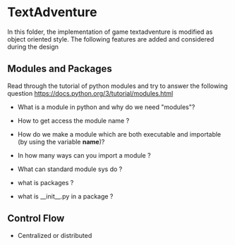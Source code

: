# TextAdventure
In this folder, the implementation of game textadventure is modified as object oriented style. The following features are added and considered during the design

## Modules and Packages
Read through the tutorial of python modules and try to answer the following question
https://docs.python.org/3/tutorial/modules.html

- What is a module in python and why do we need "modules"?
- How to get access the module name ?
- How do we make a module which are both executable and importable (by using the variable __name__)? 
- In how many ways can you import a module ?
- What can standard module sys do ?

- what is packages ?
- what is \_\_init__.py in a package ?




## Control Flow 
- Centralized or distributed
